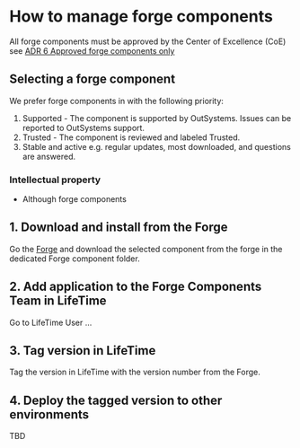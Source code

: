 # How to manage forge components

All forge components must be approved by the Center of Excellence (CoE) see [ADR 6 Approved forge components only](ADR-006-approved-forge-components-only.md)

## Selecting a forge component

We prefer forge components in with the following priority:
1. Supported - The component is supported by OutSystems. Issues can be reported to OutSystems support.
2. Trusted - The component is reviewed and labeled Trusted.
3. Stable and active e.g. regular updates, most downloaded, and questions are answered.



### Intellectual property
- Although forge components

## 1. Download and install from the Forge
Go the [Forge](https://www.outsystems.com/forge/) and download the selected component from the forge in the dedicated Forge component folder.

## 2. Add application to the Forge Components Team in LifeTime
Go to LifeTime User ...
## 3. Tag version in LifeTime
Tag the version in LifeTime with the version number from the Forge.
## 4. Deploy the tagged version to other environments
TBD
